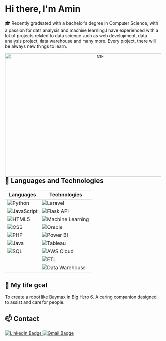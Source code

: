 <h1>Hi there, I'm Amin</h1>

🎓 Recently graduated with a bachelor's degree in Computer Science, with a passion for data analysis and machine learning.I have experienced with a lot of projects related to data science such as web development, data analysis project, data warehouse and many more. Every project, there will be always new things to learn.

<a target="_blank" align="center">
  <img align="right" top="500" height="400" width="600" alt="GIF" src="https://media.giphy.com/media/SWoSkN6DxTszqIKEqv/giphy.gif">
</a>

<h2>🌟 Languages and Technologies</h2>

| Languages         | Technologies          |
|-------------------|-----------------------|
| ![Python](https://img.shields.io/badge/-Python-blue?logo=python&logoColor=white) | ![Laravel](https://img.shields.io/badge/-Laravel-red?logo=laravel&logoColor=white) |
| ![JavaScript](https://img.shields.io/badge/-JavaScript-yellow?logo=javascript&logoColor=white) | ![Flask API](https://img.shields.io/badge/-Flask_API-lightgrey?logo=flask&logoColor=white) |
| ![HTML5](https://img.shields.io/badge/-HTML5-orange?logo=html5&logoColor=white) | ![Machine Learning](https://img.shields.io/badge/-Machine_Learning-green?logo=pytorch&logoColor=white) |
| ![CSS](https://img.shields.io/badge/-CSS-blue?logo=css3&logoColor=white) | ![Oracle](https://img.shields.io/badge/-Oracle-red?logo=oracle&logoColor=white) |
| ![PHP](https://img.shields.io/badge/-PHP-purple?logo=php&logoColor=white) | ![Power BI](https://img.shields.io/badge/-Power_BI-yellow?logo=powerbi&logoColor=white) |
| ![Java](https://img.shields.io/badge/-Java-red?logo=java&logoColor=white) | ![Tableau](https://img.shields.io/badge/-Tableau-blue?logo=tableau&logoColor=white) |
| ![SQL](https://img.shields.io/badge/-SQL-blue?logo=postgresql&logoColor=white) | ![AWS Cloud](https://img.shields.io/badge/-AWS_Cloud-orange?logo=amazon-aws&logoColor=white) |
||![ETL](https://img.shields.io/badge/-etl-yellow?logo=etl&logoColor=white)|
||![Data Warehouse](https://img.shields.io/badge/-datawarehouse-green?logo=data-warehouse&logoColor=white)|


<h2>🤖 My life goal</h2>
To create a robot like Baymax in Big Hero 6. A caring companion designed to assist and care for people.


<h2>📫 Contact</h2>
<div id="badges">
  <a href="//www.linkedin.com/in/muhammadamirulaminis/">
    <img src="https://img.shields.io/badge/LinkedIn-blue?style=for-the-badge&logo=linkedin&logoColor=white" alt="LinkedIn Badge"/>
  </a>
  <a href="muhammadamirulamin.is@gmail.com">
    <img src="https://img.shields.io/badge/gmail-red?style=for-the-badge&logo=gmail&logoColor=white" alt="Gmail Badge"/>
  </a>
</div>

